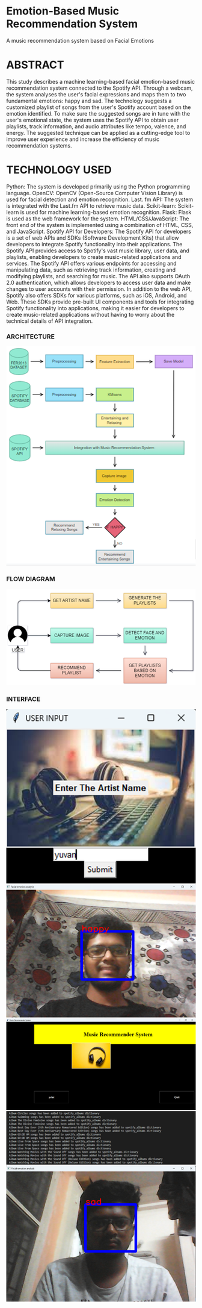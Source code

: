 # Emotion-Based Music Recommendation System
 A music recommendation system based on Facial Emotions

# ABSTRACT
 This study describes a machine learning-based facial emotion-based music recommendation system connected to the Spotify API. Through a webcam, the system analyses the user's facial expressions and maps them to two fundamental emotions: happy and sad. The technology suggests a customized playlist of songs from the user's Spotify account based on the emotion identified. To make sure the suggested songs are in tune with the user's emotional state, the system uses the Spotify API to obtain user playlists, track information, and audio attributes like tempo, valence, and energy. The suggested technique can be applied as a cutting-edge tool to improve user experience and increase the efficiency of music recommendation systems.

# TECHNOLOGY USED
Python: The system is developed primarily using the Python programming language.
OpenCV: OpenCV (Open-Source Computer Vision Library) is used for facial detection and emotion recognition.
Last. fm API: The system is integrated with the Last.fm API to retrieve music data.
Scikit-learn: Scikit-learn is used for machine learning-based emotion recognition.
Flask: Flask is used as the web framework for the system.
HTML/CSS/JavaScript: The front end of the system is implemented using a combination of HTML, CSS, and JavaScript.
Spotify API for Developers: The Spotify API for developers is a set of web APIs and SDKs (Software Development Kits) that allow developers to integrate Spotify functionality into their applications. The Spotify API provides access to Spotify's vast music library, user data, and playlists, enabling developers to create music-related applications and services. The Spotify API offers various endpoints for accessing and manipulating data, such as retrieving track information, creating and modifying playlists, and searching for music. The API also supports OAuth 2.0 authentication, which allows developers to access user data and make changes to user accounts with their permission. In addition to the web API, Spotify also offers SDKs for various platforms, such as iOS, Android, and Web. These SDKs provide pre-built UI components and tools for integrating Spotify functionality into applications, making it easier for developers to create music-related applications without having to worry about the technical details of API integration.


### ARCHITECTURE
  ![Architecture](image.png)


### FLOW DIAGRAM
  ![Flow](image-1.png)

### INTERFACE
  ![alt text](image-2.png)
  ![alt text](image-3.png)
  ![alt text](image-4.png)
  ![alt text](image-5.png)
  ![alt text](image-6.png)

